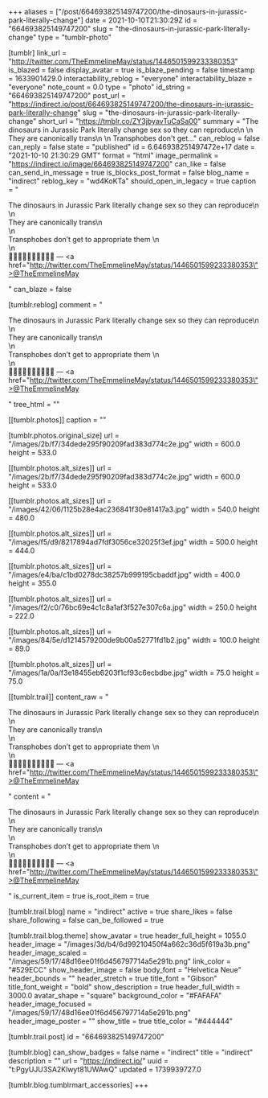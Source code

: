 +++
aliases = ["/post/664693825149747200/the-dinosaurs-in-jurassic-park-literally-change"]
date = 2021-10-10T21:30:29Z
id = "664693825149747200"
slug = "the-dinosaurs-in-jurassic-park-literally-change"
type = "tumblr-photo"

[tumblr]
link_url = "http://twitter.com/TheEmmelineMay/status/1446501599233380353"
is_blazed = false
display_avatar = true
is_blaze_pending = false
timestamp = 1633901429.0
interactability_reblog = "everyone"
interactability_blaze = "everyone"
note_count = 0.0
type = "photo"
id_string = "664693825149747200"
post_url = "https://indirect.io/post/664693825149747200/the-dinosaurs-in-jurassic-park-literally-change"
slug = "the-dinosaurs-in-jurassic-park-literally-change"
short_url = "https://tmblr.co/ZY3jbyavTuCaSa00"
summary = "The dinosaurs in Jurassic Park literally change sex so they can reproduce\n \n They are canonically trans\n \n Transphobes don't get..."
can_reblog = false
can_reply = false
state = "published"
id = 6.646938251497472e+17
date = "2021-10-10 21:30:29 GMT"
format = "html"
image_permalink = "https://indirect.io/image/664693825149747200"
can_like = false
can_send_in_message = true
is_blocks_post_format = false
blog_name = "indirect"
reblog_key = "wd4KoKTa"
should_open_in_legacy = true
caption = "<p>The dinosaurs in Jurassic Park literally change sex so they can reproduce\n<br/>\n<br/>They are canonically trans\n<br/>\n<br/>Transphobes don&rsquo;t get to appropriate them \n<br/>\n<br/>🦖🦕🦖🦕🦖🦕🦖🦕🦖🦕 — <a href=\"http://twitter.com/TheEmmelineMay/status/1446501599233380353\">@TheEmmelineMay</a></p>"
can_blaze = false

[tumblr.reblog]
comment = "<p>The dinosaurs in Jurassic Park literally change sex so they can reproduce\n<br>\n<br>They are canonically trans\n<br>\n<br>Transphobes don’t get to appropriate them \n<br>\n<br>🦖🦕🦖🦕🦖🦕🦖🦕🦖🦕 — <a href=\"http://twitter.com/TheEmmelineMay/status/1446501599233380353\">@TheEmmelineMay</a></p>"
tree_html = ""

[[tumblr.photos]]
caption = ""

[tumblr.photos.original_size]
url = "/images/2b/f7/34dede295f90209fad383d774c2e.jpg"
width = 600.0
height = 533.0

[[tumblr.photos.alt_sizes]]
url = "/images/2b/f7/34dede295f90209fad383d774c2e.jpg"
width = 600.0
height = 533.0

[[tumblr.photos.alt_sizes]]
url = "/images/42/06/1125b28e4ac236841f30e81417a3.jpg"
width = 540.0
height = 480.0

[[tumblr.photos.alt_sizes]]
url = "/images/f5/d9/8217894ad7fdf3056ce32025f3ef.jpg"
width = 500.0
height = 444.0

[[tumblr.photos.alt_sizes]]
url = "/images/e4/ba/c1bd0278dc38257b999195cbaddf.jpg"
width = 400.0
height = 355.0

[[tumblr.photos.alt_sizes]]
url = "/images/f2/c0/76bc69e4c1c8a1af3f527e307c6a.jpg"
width = 250.0
height = 222.0

[[tumblr.photos.alt_sizes]]
url = "/images/84/5e/d1214579200de9b00a52771fd1b2.jpg"
width = 100.0
height = 89.0

[[tumblr.photos.alt_sizes]]
url = "/images/1a/0a/f3e18455eb6203f1cf93c6ecbdbe.jpg"
width = 75.0
height = 75.0

[[tumblr.trail]]
content_raw = "<p>The dinosaurs in Jurassic Park literally change sex so they can reproduce\n<br>\n<br>They are canonically trans\n<br>\n<br>Transphobes don’t get to appropriate them \n<br>\n<br>🦖🦕🦖🦕🦖🦕🦖🦕🦖🦕 — <a href=\"http://twitter.com/TheEmmelineMay/status/1446501599233380353\">@TheEmmelineMay</a></p>"
content = "<p>The dinosaurs in Jurassic Park literally change sex so they can reproduce\n<br />\n<br />They are canonically trans\n<br />\n<br />Transphobes don&rsquo;t get to appropriate them \n<br />\n<br />&#129430;&#129429;&#129430;&#129429;&#129430;&#129429;&#129430;&#129429;&#129430;&#129429; &mdash; <a href=\"http://twitter.com/TheEmmelineMay/status/1446501599233380353\">@TheEmmelineMay</a></p>"
is_current_item = true
is_root_item = true

[tumblr.trail.blog]
name = "indirect"
active = true
share_likes = false
share_following = false
can_be_followed = true

[tumblr.trail.blog.theme]
show_avatar = true
header_full_height = 1055.0
header_image = "/images/3d/b4/6d99210450f4a662c36d5f619a3b.png"
header_image_scaled = "/images/59/17/48d16ee01f6d456797714a5e291b.png"
link_color = "#529ECC"
show_header_image = false
body_font = "Helvetica Neue"
header_bounds = ""
header_stretch = true
title_font = "Gibson"
title_font_weight = "bold"
show_description = true
header_full_width = 3000.0
avatar_shape = "square"
background_color = "#FAFAFA"
header_image_focused = "/images/59/17/48d16ee01f6d456797714a5e291b.png"
header_image_poster = ""
show_title = true
title_color = "#444444"

[tumblr.trail.post]
id = "664693825149747200"

[tumblr.blog]
can_show_badges = false
name = "indirect"
title = "indirect"
description = ""
url = "https://indirect.io/"
uuid = "t:PgyUJU3SA2Klwyt81UWAwQ"
updated = 1739939727.0

[tumblr.blog.tumblrmart_accessories]
+++
